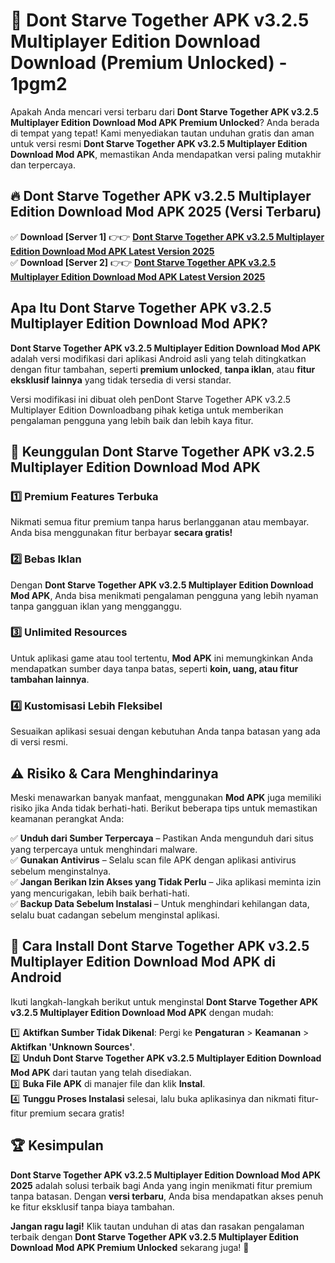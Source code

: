 # 🎯 Dont Starve Together APK v3.2.5 Multiplayer Edition Download  Download (Premium Unlocked) -  1pgm2

Apakah Anda mencari versi terbaru dari **Dont Starve Together APK v3.2.5 Multiplayer Edition Download Mod APK Premium Unlocked**? Anda berada di tempat yang tepat! Kami menyediakan tautan unduhan gratis dan aman untuk versi resmi **Dont Starve Together APK v3.2.5 Multiplayer Edition Download Mod APK**, memastikan Anda mendapatkan versi paling mutakhir dan terpercaya.

## 🔥 Dont Starve Together APK v3.2.5 Multiplayer Edition Download Mod APK 2025 (Versi Terbaru)

✅ **Download [Server 1]** 👉👉 [**Dont Starve Together APK v3.2.5 Multiplayer Edition Download Mod APK Latest Version 2025**](https://momento.my/?title=Dont_Starve_Together_APK_v3.2.5_Multiplayer_Edition_Download)  
✅ **Download [Server 2]** 👉👉 [**Dont Starve Together APK v3.2.5 Multiplayer Edition Download Mod APK Latest Version 2025**](https://momento.my/?title=Dont_Starve_Together_APK_v3.2.5_Multiplayer_Edition_Download)  

## Apa Itu Dont Starve Together APK v3.2.5 Multiplayer Edition Download Mod APK?

**Dont Starve Together APK v3.2.5 Multiplayer Edition Download Mod APK** adalah versi modifikasi dari aplikasi Android asli yang telah ditingkatkan dengan fitur tambahan, seperti **premium unlocked**, **tanpa iklan**, atau **fitur eksklusif lainnya** yang tidak tersedia di versi standar.

Versi modifikasi ini dibuat oleh penDont Starve Together APK v3.2.5 Multiplayer Edition Downloadbang pihak ketiga untuk memberikan pengalaman pengguna yang lebih baik dan lebih kaya fitur.

## 🎯 Keunggulan Dont Starve Together APK v3.2.5 Multiplayer Edition Download Mod APK

### 1️⃣ Premium Features Terbuka
Nikmati semua fitur premium tanpa harus berlangganan atau membayar. Anda bisa menggunakan fitur berbayar **secara gratis!**

### 2️⃣ Bebas Iklan
Dengan **Dont Starve Together APK v3.2.5 Multiplayer Edition Download Mod APK**, Anda bisa menikmati pengalaman pengguna yang lebih nyaman tanpa gangguan iklan yang mengganggu.

### 3️⃣ Unlimited Resources
Untuk aplikasi game atau tool tertentu, **Mod APK** ini memungkinkan Anda mendapatkan sumber daya tanpa batas, seperti **koin, uang, atau fitur tambahan lainnya**.

### 4️⃣ Kustomisasi Lebih Fleksibel
Sesuaikan aplikasi sesuai dengan kebutuhan Anda tanpa batasan yang ada di versi resmi.

## ⚠️ Risiko & Cara Menghindarinya

Meski menawarkan banyak manfaat, menggunakan **Mod APK** juga memiliki risiko jika Anda tidak berhati-hati. Berikut beberapa tips untuk memastikan keamanan perangkat Anda:

✅ **Unduh dari Sumber Terpercaya** – Pastikan Anda mengunduh dari situs yang terpercaya untuk menghindari malware.  
✅ **Gunakan Antivirus** – Selalu scan file APK dengan aplikasi antivirus sebelum menginstalnya.  
✅ **Jangan Berikan Izin Akses yang Tidak Perlu** – Jika aplikasi meminta izin yang mencurigakan, lebih baik berhati-hati.  
✅ **Backup Data Sebelum Instalasi** – Untuk menghindari kehilangan data, selalu buat cadangan sebelum menginstal aplikasi.

## 📌 Cara Install Dont Starve Together APK v3.2.5 Multiplayer Edition Download Mod APK di Android

Ikuti langkah-langkah berikut untuk menginstal **Dont Starve Together APK v3.2.5 Multiplayer Edition Download Mod APK** dengan mudah:

1️⃣ **Aktifkan Sumber Tidak Dikenal**: Pergi ke **Pengaturan** > **Keamanan** > **Aktifkan 'Unknown Sources'**.  
2️⃣ **Unduh Dont Starve Together APK v3.2.5 Multiplayer Edition Download Mod APK** dari tautan yang telah disediakan.  
3️⃣ **Buka File APK** di manajer file dan klik **Instal**.  
4️⃣ **Tunggu Proses Instalasi** selesai, lalu buka aplikasinya dan nikmati fitur-fitur premium secara gratis!

## 🏆 Kesimpulan

**Dont Starve Together APK v3.2.5 Multiplayer Edition Download Mod APK 2025** adalah solusi terbaik bagi Anda yang ingin menikmati fitur premium tanpa batasan. Dengan **versi terbaru**, Anda bisa mendapatkan akses penuh ke fitur eksklusif tanpa biaya tambahan.

**Jangan ragu lagi!** Klik tautan unduhan di atas dan rasakan pengalaman terbaik dengan **Dont Starve Together APK v3.2.5 Multiplayer Edition Download Mod APK Premium Unlocked** sekarang juga! 🚀
